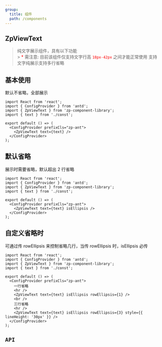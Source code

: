 ```yaml
---
group:
  title: 组件
  path: /components
---
```


## ZpViewText

> 纯文字展示组件，具有以下功能<br /> > <span><span style="color: red">\*</span> 需注意: 目前该组件仅支持文字行高 <code style="color: red">18px-42px</code> 之间才能正常使用</span> 支持文字纯展示支持多行省略

## 基本使用

默认不省略，全部展示

```tsx
import React from 'react';
import { ConfigProvider } from 'antd';
import { ZpViewText } from 'zp-component-library';
import { text } from './const';

export default () => (
  <ConfigProvider prefixCls="zp-ant">
    <ZpViewText text={text} />
  </ConfigProvider>
);
```

## 默认省略

展示时需要省略，默认超出 2 行省略

```tsx
import React from 'react';
import { ConfigProvider } from 'antd';
import { ZpViewText } from 'zp-component-library';
import { text } from './const';

export default () => (
  <ConfigProvider prefixCls="zp-ant">
    <ZpViewText text={text} isEllipsis />
  </ConfigProvider>
);
```

## 自定义省略时

可通过传 rowEllipsis 来控制省略几行，当传 rowEllipsis 时，isEllipsis 必传

```tsx
import React from 'react';
import { ConfigProvider } from 'antd';
import { ZpViewText } from 'zp-component-library';
import { text } from './const';

export default () => (
  <ConfigProvider prefixCls="zp-ant">
    一行省略
    <hr />
    <ZpViewText text={text} isEllipsis rowEllipsis={1} />
    <br />
    三行省略
    <hr />
    <ZpViewText text={text} isEllipsis rowEllipsis={3} style={{ lineHeight: '30px' }} />
  </ConfigProvider>
);
```

## `API`

<API src="./api/XoViewOnlyText.tsx" hideTitle></API>
